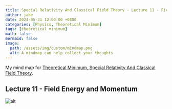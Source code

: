 ```yaml
---
title: Special Relativity And Classical Field Theory - Lecture 11 - Field Energy and Momentum
author: jake
date: 2024-05-31 12:00:00 +0800
categories: [Physics, Theoretical Minimum]
tags: [theoretical minimum]
math: false
mermaid: false
image:
  path: /assets/img/custom/mindmap.png
  alt: A mindmap can help collect your thoughts
---
```

My mind map for [Theoretical Minimum, Special Relativity And Classical Field Theory](https://theoreticalminimum.com/courses/special-relativity-and-electrodynamics/2012/spring).

## Lecture 11 - Field Energy and Momentum
![alt](assets/drawio/B2L11.drawio.png)

